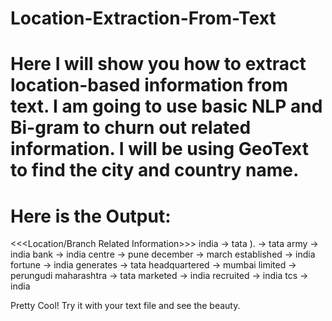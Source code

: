 # Location-Extraction-From-Text

# Here I will show you how to extract location-based information from text. I am going to use basic NLP and Bi-gram to churn out related information. I will be using GeoText to find the city and country name.



# Here is the Output:
<<<Location/Branch Related Information>>>
india -> tata
). -> tata
army -> india
bank -> india
centre -> pune
december -> march
established -> india
fortune -> india
generates -> tata
headquartered -> mumbai
limited -> perungudi
maharashtra -> tata
marketed -> india
recruited -> india
tcs -> india

Pretty Cool! Try it with your text file and see the beauty.
